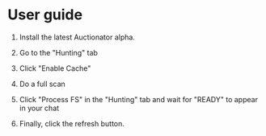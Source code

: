 User guide
==========

1. Install the latest Auctionator alpha.

2. Go to the "Hunting" tab

3. Click "Enable Cache"

4. Do a full scan

5. Click "Process FS" in the "Hunting" tab and wait for "READY" to appear in
   your chat

6. Finally, click the refresh button.
